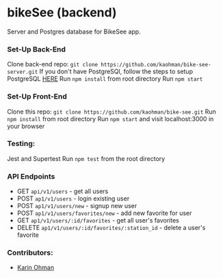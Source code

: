 # bikeSee (backend)
Server and Postgres database for BikeSee app.

### Set-Up Back-End
Clone back-end repo: ```git clone https://github.com/kaohman/bike-see-server.git```
If you don't have PostgreSQl, follow the steps to setup PostgreSQL [HERE](https://postgresapp.com/)
Run ```npm install``` from root directory
Run ```npm start```

### Set-Up Front-End
Clone this repo: ```git clone https://github.com/kaohman/bike-see.git```
Run ```npm install``` from root directory
Run ```npm start``` and visit localhost:3000 in your browser

### Testing:
Jest and Supertest 
Run `npm test` from the root directory

### API Endpoints

- GET `api/v1/users` - get all users
- POST `ap1/v1/users` - login existing user
- POST `ap1/v1/users/new` - signup new user
- POST `ap1/v1/users/favorites/new` - add new favorite for user
- GET `ap1/v1/users/:id/favorites` - get all user's favorites
- DELETE `ap1/v1/users/:id/favorites/:station_id` - delete a user's favorite

### Contributors:  
- [Karin Ohman](https://github.com/kaohman)
